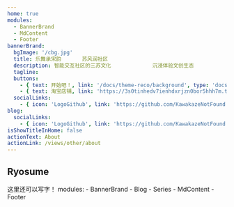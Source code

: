```yaml
---
home: true
modules:
  - BannerBrand
  - MdContent
  - Footer
bannerBrand:
  bgImage: '/cbg.jpg'
  title: 乐舞承宋韵　　　　苏风润社区
  description: 智能交互社区的三苏文化　　　　　　　　沉浸体验文创生态
  tagline: 
  buttons:
    - { text: 开始吧！, link: '/docs/theme-reco/background', type: 'docs' }
    - { text: 淘宝店铺, link: 'https://3s0tinhedv7ienhdxrjzn0bor5hhh7m.taobao.com', type: 'url' }
  socialLinks:
    - { icon: 'LogoGithub', link: 'https://github.com/KawakazeNotFound' }
blog:
  socialLinks:
    - { icon: 'LogoGithub', link: 'https://github.com/KawakazeNotFound' }
isShowTitleInHome: false
actionText: About
actionLink: /views/other/about
---
```


## Ryosume

这里还可以写字！
  modules:
    - BannerBrand
    - Blog
    - Series
    - MdContent
    - Footer